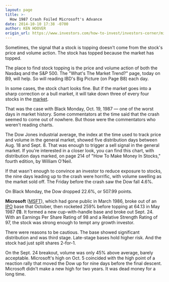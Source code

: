 ```yaml
---
layout: page
title: >-
  How 1987 Crash Foiled Microsoft's Advance
date: 2014-10-10 17:38 -0700
author: KEN HOOVER
origin_url: https://www.investors.com/how-to-invest/investors-corner/microsoft-fell-during-black-monday-stock-market-crash/
---
```


Sometimes, the signal that a stock is topping doesn't come from the stock's price and volume action. The stock has topped because the market has topped.

The place to find stock topping is the price and volume action of both the Nasdaq and the S&P 500. The "What's The Market Trend?" page, today on B9, will help. So will reading IBD's Big Picture (on Page B8) each day.

In some cases, the stock chart looks fine. But if the market goes into a sharp correction or a bull market, it will take down three of every four stocks in the [market](http://education.investors.com/ibd-university/451606-can-slim.aspx?nav=IBDUCourse1).

That was the case with Black Monday, Oct. 19, 1987 — one of the worst days in market history. Some commentators at the time said that the crash seemed to come out of nowhere. But those were the commentators who weren't reading charts.

The Dow Jones industrial average, the index at the time used to track price and volume in the general market, showed five distribution days between Aug. 18 and Sept. 8. That was enough to trigger a sell signal in the general market. If you're interested in a closer look, you can find this chart, with distribution days marked, on page 214 of "How To Make Money In Stocks," fourth edition, by William O'Neil.

If that wasn't enough to convince an investor to reduce exposure to stocks, the nine days leading up to the crash were horrific, with volume swelling as the market sold off. The Friday before the crash saw the Dow fall 4.6%.

On Black Monday, the Dow dropped 22.6%, or 507.99 points.

**Microsoft** ([MSFT](https://research.investors.com/quote.aspx?symbol=MSFT)), which had gone public in March 1986, broke out of an [IPO](http://news.investors.com/iponews.htm) base that October, then rocketed 259% before topping at 64.13 in May 1987 **(1)**. It formed a new cup-with-handle base and broke out Sept. 24. With an Earnings Per Share Rating of 98 and a Relative Strength Rating of 97, the stock was strong enough to tempt any growth investor.

There were reasons to be cautious. The base showed significant distribution and was third stage. Late-stage bases hold higher risk. And the stock had just split shares 2-for-1.

On the Sept. 24 breakout, volume was only 45% above average, barely acceptable. Microsoft's high on Oct. 5 coincided with the high point of a reaction rally that moved the Dow up for nine days before the final descent. Microsoft didn't make a new high for two years. It was dead money for a long time.
